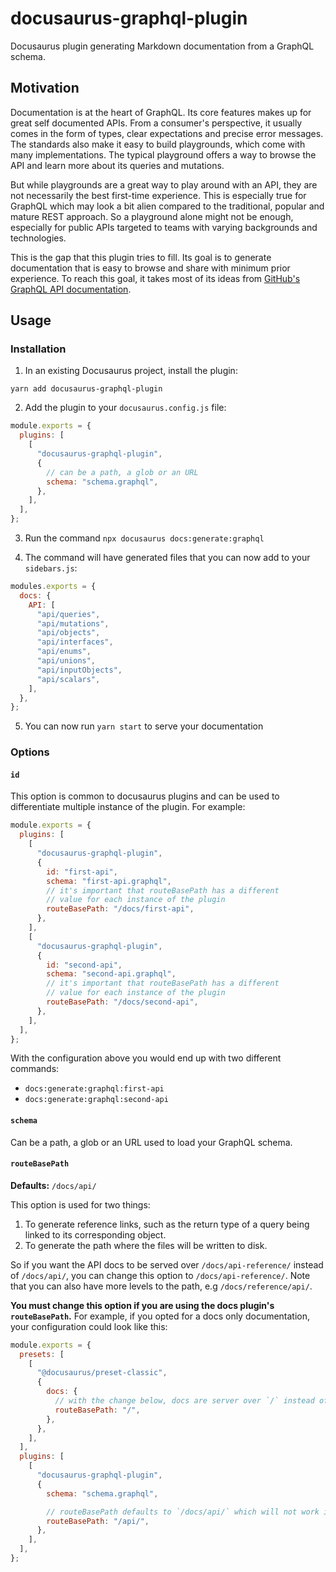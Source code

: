 # docusaurus-graphql-plugin

Docusaurus plugin generating Markdown documentation from a GraphQL schema.

## Motivation

Documentation is at the heart of GraphQL. Its core features makes up for great self documented APIs.
From a consumer's perspective, it usually comes in the form of types, clear expectations and precise error messages.
The standards also make it easy to build playgrounds, which come with many implementations.
The typical playground offers a way to browse the API and learn more about its queries and mutations.

But while playgrounds are a great way to play around with an API, they are not necessarily the best first-time experience.
This is especially true for GraphQL which may look a bit alien compared to the traditional, popular and mature REST approach.
So a playground alone might not be enough, especially for public APIs targeted to teams with varying backgrounds and technologies.

This is the gap that this plugin tries to fill.
Its goal is to generate documentation that is easy to browse and share with minimum prior experience.
To reach this goal, it takes most of its ideas from [GitHub's GraphQL API documentation](https://docs.github.com/en/graphql).

## Usage

### Installation

1. In an existing Docusaurus project, install the plugin:

```
yarn add docusaurus-graphql-plugin
```

2. Add the plugin to your `docusaurus.config.js` file:

```js
module.exports = {
  plugins: [
    [
      "docusaurus-graphql-plugin",
      {
        // can be a path, a glob or an URL
        schema: "schema.graphql",
      },
    ],
  ],
};
```

3. Run the command `npx docusaurus docs:generate:graphql`

4. The command will have generated files that you can now add to your `sidebars.js`:

```js
modules.exports = {
  docs: {
    API: [
      "api/queries",
      "api/mutations",
      "api/objects",
      "api/interfaces",
      "api/enums",
      "api/unions",
      "api/inputObjects",
      "api/scalars",
    ],
  },
};
```

5. You can now run `yarn start` to serve your documentation

### Options

#### `id`

This option is common to docusaurus plugins and can be used to differentiate multiple instance of the plugin.
For example:

```js
module.exports = {
  plugins: [
    [
      "docusaurus-graphql-plugin",
      {
        id: "first-api",
        schema: "first-api.graphql",
        // it's important that routeBasePath has a different
        // value for each instance of the plugin
        routeBasePath: "/docs/first-api",
      },
    ],
    [
      "docusaurus-graphql-plugin",
      {
        id: "second-api",
        schema: "second-api.graphql",
        // it's important that routeBasePath has a different
        // value for each instance of the plugin
        routeBasePath: "/docs/second-api",
      },
    ],
  ],
};
```

With the configuration above you would end up with two different commands:

- `docs:generate:graphql:first-api`
- `docs:generate:graphql:second-api`

#### `schema`

Can be a path, a glob or an URL used to load your GraphQL schema.

#### `routeBasePath`

**Defaults:** `/docs/api/`

This option is used for two things:

1. To generate reference links, such as the return type of a query being linked to its corresponding object.
2. To generate the path where the files will be written to disk.

So if you want the API docs to be served over `/docs/api-reference/` instead of `/docs/api/`, you can change this option to `/docs/api-reference/`. Note that you can also have more levels to the path, e.g `/docs/reference/api/`.

**You must change this option if you are using the docs plugin's `routeBasePath`.**
For example, if you opted for a docs only documentation, your configuration could look like this:

```js
module.exports = {
  presets: [
    [
      "@docusaurus/preset-classic",
      {
        docs: {
          // with the change below, docs are server over `/` instead of `/docs/`
          routeBasePath: "/",
        },
      },
    ],
  ],
  plugins: [
    [
      "docusaurus-graphql-plugin",
      {
        schema: "schema.graphql",

        // routeBasePath defaults to `/docs/api/` which will not work if docs are server over `/`
        routeBasePath: "/api/",
      },
    ],
  ],
};
```
